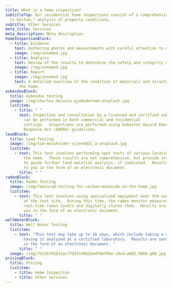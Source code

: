 ```yaml
---
title: What is a home inspection?
subtitleTop: Our residential home inspections consist of a comprehensive, "top
  to bottom," analysis of property conditions.
subtitle: Other Services
meta_title: Services
meta_description: Meta description
homeInspectionBlock:
  - title: Evidence
    text: Gathering photos and measurements with careful attention to detail
    image: /img/unnamed.jpg
  - title: Analysis
    text: Review of the results to determine the safety and integrity of the property
    image: /img/unnamed.jpg
  - title: Report
    image: /img/unnamed.jpg
    text: A detailed overview of the condition of materials and structures within
      the home.
asbesdosBlock:
  title: Asbesdos testing
  image: /img/charles-deluvio-qja6wdmrnwm-unsplash.jpg
  listitem:
    - title: " "
      text: Inspection and consultation by a licensed and certified asbestos inspector
        can be performed in both commercial and residential
        settings.  Inspections are performed using Asbestos Hazard Emergency
        Response Act (AHERA) guidelines.
leadBlock:
  title: Lead Testing
  image: /img/tim-mossholder-vj1enh83l_a-unsplash.jpg
  listitem:
    - text: This test involves performing spot tests of various locations throughout
        the home.  These results are not comprehensive, but provide information
        to guide further lead material analysis, if indicated.  Results are sent
        to you in the form of an electronic document.
      title: " "
radonBlock:
  title: Radon Testing
  image: /img/featured-testing-for-carbon-monoxide-in-the-home.jpg
  listitem:
    - text: This test involves using specialized equipment over the course of two days
        at the test site.  During this time, the radon monitor measures
        real-time radon levels and digitally stores them.  Results are sent to
        you in the form of an electronic document.
      title: " "
wellWaterBlock:
  title: Well Water Testing
  listitem:
    - text: "This test may take up to 10 days, which include taking a water sample and
        having it analyzed at a certified laboratory.  Results are sent to you
        in the form of an electronic document. "
      title: " "
  image: /img/7513b791b31ac7fd1514962eed7bbf94w-c0xd-w685_h860_q80.jpg
pricingBlock:
  title: Pricing
  listitem:
    - title: Home Inspection
    - title: Other Services  
---
```

